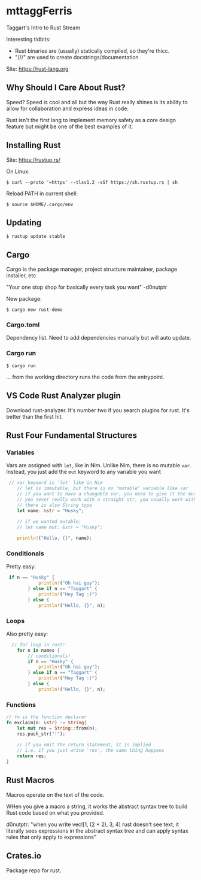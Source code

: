 # mttaggFerris
Taggart's Intro to Rust Stream

Interesting tidbits:
- Rust binaries are (usually) statically compiled, so they're thicc.
- "///" are used to create docstrings/documentation

Site: https://rust-lang.org

## Why Should I Care About Rust?
Speed? Speed is cool and all but the way Rust really shines is its ability to allow for collaboration and express ideas in code.

Rust isn't the first lang to implement memory safety as a core design feature but might be one of the best examples of it.

## Installing Rust

Site: https://rustup.rs/

On Linux:
```
$ curl --proto '=https' --tlsv1.2 -sSf https://sh.rustup.rs | sh
```
Reload PATH in current shell:
```
$ source $HOME/.cargo/env
```
## Updating
```
$ rustup update stable
```

## Cargo
Cargo is the package manager, project structure maintainer, package installer, etc

"Your one stop shop for basically every task you want" -d0nutptr

New package:
```
$ cargo new rust-demo
```

### Cargo.toml
Dependency list. Need to add dependencies manually but will auto update.

### Cargo run
```
$ cargo run
```
... from the working directory runs the code from the entrypoint.

## VS Code Rust Analyzer plugin
Download rust-analyzer. It's number two if you search plugins for rust. It's better than the first hit.



## Rust Four Fundamental Structures
### Variables

Vars are assigned with `let`, like in Nim. Unlike Nim, there is no mutable `var`. Instead, you just add the `mut` keyword to any variable you want
```rust
 // var keyword is 'let' like in Nim   
    // let is immutable, but there is no "mutable" variable like var
    // if you want to have a changable var, you need to give it the mut keyword
    // you never really work with a straight str, you usually work with the mem reference (thus the &str)
    // there is also String type
    let name: &str = "Husky";
    
    // if we wanted mutable:
    // let name mut: &str = "Husky";

    println!("Hello, {}", name);
```

### Conditionals
Pretty easy:
```rust
 if n == "Husky" {
            println!("Oh hai guy");
        } else if n == "Taggart" {
            println!("Hey Tag :)")
        } else {
            println!("Hello, {}", n);
```

### Loops
Also pretty easy:
```rust
  // for loop in rust!
    for n in names {
        // conditionals!
        if n == "Husky" {
            println!("Oh hai guy");
        } else if n == "Taggart" {
            println!("Hey Tag :)")
        } else {
            println!("Hello, {}", n);

```

### Functions
```rust
// fn is the function declarer
fn exclaim(n: &str) -> String{
    let mut res = String::from(n);
    res.push_str("!");
    
    // if you omit the return statement, it is implied
    // i.e. if you just write 'res', the same thing happens
    return res;
}
```

## Rust Macros
Macros operate on the text of the code. 

WHen you give a macro a string, it works the abstract syntax tree to build Rust code based on what you provided.

d0nutptr: "when you write vec![1, (2 + 2), 3, 4] rust doesn't see text, it literally sees expressions in the abstract syntax tree and can apply syntax rules that only apply to expressions"

## Crates.io
Package repo for rust.